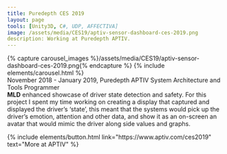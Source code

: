 ```yaml
---
title: Puredepth CES 2019
layout: page
tools: [Unity3D, C#, UDP, AFFECTIVA]
image: /assets/media/CES19/aptiv-sensor-dashboard-ces-2019.png
description: Working at Puredepth APTIV.  
---
```

<div class="row">
	<div class="col-lg">
		{% capture carousel_images %}/assets/media/CES19/aptiv-sensor-dashboard-ces-2019.png{% endcapture %}
		{% include elements/carousel.html  %}
	</div>
	<div class="col-sm">
		<a class="row info date">November 2018 - January 2019, Puredepth APTIV</a>
		<a class="row info role">System Architecture and Tools Programmer</a>
		<div class="row info">
			<a>
				<b>MLD</b> enhanced showcase of driver state detection and safety. 
				For this project I spent my time working on creating a display that captured and displayed the driver’s ‘state’,
				this meant that the systems would pick up the driver’s emotion, attention and other data, 
				and show it as an on-screen an avatar that would mimic the driver along side values and graphs.
			</a>
			<p class="text-center">
				{% include elements/button.html link="https://www.aptiv.com/ces2019" text="More at APTIV" %}
			</p>
		</div>
	</div>
</div>